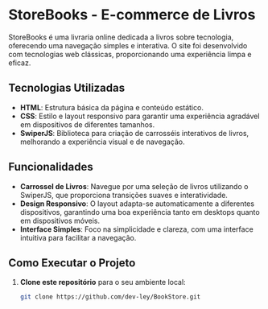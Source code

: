 # StoreBooks - E-commerce de Livros

StoreBooks é uma livraria online dedicada a livros sobre tecnologia, oferecendo uma navegação simples e interativa. O site foi desenvolvido com tecnologias web clássicas, proporcionando uma experiência limpa e eficaz.

## Tecnologias Utilizadas

- **HTML**: Estrutura básica da página e conteúdo estático.
- **CSS**: Estilo e layout responsivo para garantir uma experiência agradável em dispositivos de diferentes tamanhos.
- **SwiperJS**: Biblioteca para criação de carrosséis interativos de livros, melhorando a experiência visual e de navegação.

## Funcionalidades

- **Carrossel de Livros**: Navegue por uma seleção de livros utilizando o SwiperJS, que proporciona transições suaves e interatividade.
- **Design Responsivo**: O layout adapta-se automaticamente a diferentes dispositivos, garantindo uma boa experiência tanto em desktops quanto em dispositivos móveis.
- **Interface Simples**: Foco na simplicidade e clareza, com uma interface intuitiva para facilitar a navegação.

## Como Executar o Projeto

1. **Clone este repositório** para o seu ambiente local:

   ```bash
   git clone https://github.com/dev-ley/BookStore.git
